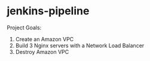 # jenkins-pipeline

Project Goals:

1) Create an Amazon VPC
2) Build 3 Nginx servers with a Network Load Balancer
3) Destroy Amazon VPC
